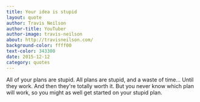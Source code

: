 ```yaml
---
title: Your idea is stupid
layout: quote
author: Travis Neilson
author-title: YouTuber
author-image: travis-neilson
about: http://travisneilson.com/
background-color: ffff00
text-color: 343300
date: 2015-12-12
category: quotes
---
```


All of your plans are stupid. All plans are stupid, and a waste of time... Until they work. And then they're totally worth it. But you never know which plan will work, so you might as well get started on&nbsp;your&nbsp;stupid&nbsp;plan.